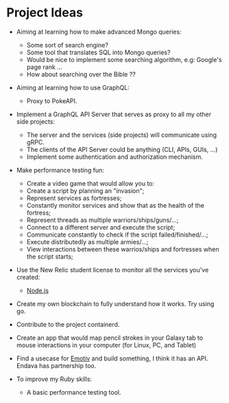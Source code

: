 # Project Ideas

- Aiming at learning how to make advanced Mongo queries:
  - Some sort of search engine?
  - Some tool that translates SQL into Mongo queries?
  - Would be nice to implement some searching algorithm, e.g: Google's page rank ...
  - How about searching over the Bible ??

- Aiming at learning how to use GraphQL:
  - Proxy to PokeAPI.

- Implement a GraphQL API Server that serves as proxy to all my other side projects:
   * The server and the services (side projects) will communicate using gRPC.
   * The clients of the API Server could be anything (CLI, APIs, GUIs, ...)
   * Implement some authentication and authorization mechanism.

- Make performance testing fun:
   * Create a video game that would allow you to:
   * Create a script by planning an "invasion";
   * Represent services as fortresses;
   * Constantly monitor services and show that as the health of the fortress;
   * Represent threads as multiple warriors/ships/guns/...;
   * Connect to a different server and execute the script;
   * Communicate constantly to check if the script failed/finished/...;
   * Execute distributedly as multiple armies/...;
   * View interactions between these warrios/ships and fortresses when the script starts;

- Use the New Relic student license to monitor all the services you've created:
   * [Node.js](https://newrelic.com/blog/best-practices/nodejs-application-monitoring)

- Create my own blockchain to fully understand how it works. Try using go.

- Contribute to the project containerd.

- Create an app that would map pencil strokes in your Galaxy tab to mouse interactions in your computer (for Linux, PC, and Tablet)

- Find a usecase for [Emotiv](https://www.emotiv.com/emotivpro/) and build something, I think it has an API. Endava has partnership too.

- To improve my Ruby skills:
  * A basic performance testing tool.
